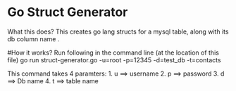 # Go Struct Generator
What this does?
This creates go lang structs for a mysql table, along with its db column name .

#How it works? Run following in the command line (at the location of this file) go run struct-generator.go -u=root -p=12345 -d=test_db -t=contacts

This command takes 4 paramters: 1. u ==> username 2. p ==> password 3. d ==> Db name 4. t ==> table name
